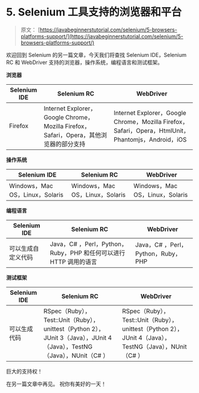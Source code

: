 # 5\. Selenium 工具支持的浏览器和平台

> 原文： [https://javabeginnerstutorial.com/selenium/5-browsers-platforms-support/](https://javabeginnerstutorial.com/selenium/5-browsers-platforms-support/)

欢迎回到 Selenium 的另一篇文章，今天我们将查找 Selenium IDE，Selenium RC 和 WebDriver 支持的浏览器，操作系统，编程语言和测试框架。

**浏览器**

| **Selenium IDE** | **Selenium RC** | **WebDriver** |
| --- | --- | --- |
| Firefox | Internet Explorer，Google Chrome，Mozilla Firefox，Safari，Opera，其他浏览器的部分支持 | Internet Explorer，Google Chrome，Mozilla Firefox，Safari，Opera，HtmlUnit，Phantomjs，Android，iOS |

**操作系统**

| **Selenium IDE** | **Selenium RC** | **WebDriver** |
| --- | --- | --- |
| Windows，Mac OS，Linux，Solaris | Windows，Mac OS，Linux，Solaris | Windows，Mac OS，Linux，Solaris |

**编程语言**

| **Selenium IDE** | **Selenium RC** | **WebDriver** |
| --- | --- | --- |
| 可以生成自定义代码 | Java，C# ，Perl，Python，Ruby，PHP 和任何可以进行 HTTP 调用的语言 | Java，C# ，Perl，Python，Ruby，PHP |

**测试框架**

| **Selenium IDE** | **Selenium RC** | **WebDriver** |
| --- | --- | --- |
| 可以生成代码 | RSpec（Ruby），Test::Unit（Ruby），unittest（Python 2），JUnit 3（Java），JUnit 4（Java），TestNG（Java），NUnit（C# ） | RSpec（Ruby），Test::Unit（Ruby），unittest（Python 2），JUnit 4（Java），TestNG（Java），NUnit（C# ） |

巨大的支持权！

在另一篇文章中再见。 祝你有美好的一天！

